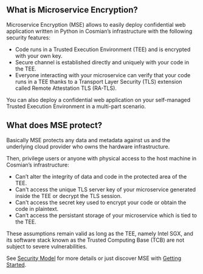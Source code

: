 ## What is Microservice Encryption?

Microservice Encryption (MSE) allows to easily deploy confidential web application written in Python in Cosmian’s infrastructure with the following security features:

- Code runs in a Trusted Execution Environment (TEE) and is encrypted with your own key.
- Secure channel is established directly and uniquely with your code in the TEE.
- Everyone interacting with your microservice can verify that your code runs in a TEE thanks to a Transport Layer Security (TLS) extension called Remote Attestation TLS (RA-TLS).

You can also deploy a confidential web application on your self-managed Trusted Execution Environment in a multi-part scenario. 

## What does MSE protect?

Basically MSE protects any data and metadata against us and the underlying cloud provider who owns the hardware infrastructure.

Then, privilege users or anyone with physical access to the host machine in Cosmian’s infrastructure:

- Can’t alter the integrity of data and code in the protected area of the TEE.
- Can't access the unique TLS server key of your microservice generated inside the TEE or decrypt the TLS session.
- Can't access the secret key used to encrypt your code or obtain the code in plaintext.
- Can’t access the persistant storage of your microservice which is tied to the TEE.

These assumptions remain valid as long as the TEE, namely Intel SGX, and its software stack known as the Trusted Computing Base (TCB) are not subject to severe vulnerabilities.

See [Security Model](security.md) for more details or just discover MSE with [Getting Started](getting_started.md).